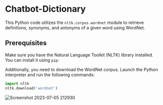 # Chatbot-Dictionary

This Python code utilizes the `nltk.corpus.wordnet` module to retrieve definitions, synonyms, and antonyms of a given word using WordNet.

## Prerequisites

Make sure you have the Natural Language Toolkit (NLTK) library installed. You can install it using `pip`:

Additionally, you need to download the WordNet corpus. Launch the Python interpreter and run the following commands:

```python
import nltk
nltk.download('wordnet')
```
![Screenshot 2023-07-05 212930](https://github.com/aravinds0217/Chatbot-Dictionary/assets/75233679/b73fe80a-4734-4f84-827b-84e3ab26163c)
